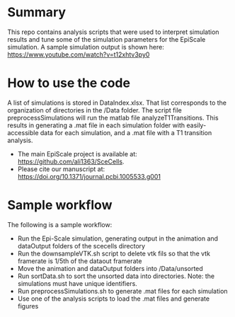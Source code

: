 # Summary
This repo contains analysis scripts that were used to interpret simulation results and tune some of the simulation parameters for the EpiScale simulation. A sample simulation output is shown here: https://www.youtube.com/watch?v=t12xhtv3py0

# How to use the code
A list of simulations is stored in DataIndex.xlsx. That list corresponds to the organization of directories in the /Data folder. The script file preprocessSimulations will run the matlab file analyzeT1Transitions. This results in generating a .mat file in each simulation folder with easily-accessible data for each simulation, and a .mat file with a T1 transition analysis.

- The main EpiScale project is available at: https://github.com/ali1363/SceCells.
- Please cite our manuscript at: https://doi.org/10.1371/journal.pcbi.1005533.g001

# Sample workflow
The following is a sample workflow:
- Run the Epi-Scale simulation, generating output in the animation and dataOutput folders of the scecells directory
- Run the downsampleVTK.sh script to delete vtk fils so that the vtk framerate is 1/5th of the dataout framerate
- Move the animation and dataOutput folders into /Data/unsorted
- Run sortData.sh to sort the unsorted data into directories. Note: the simulations must have unique identifiers.
- Run preprocessSimulations.sh to generate .mat files for each simulation
- Use one of the analysis scripts to load the .mat files and generate figures
